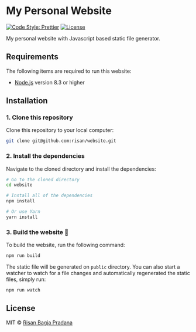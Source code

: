 # My Personal Website

[![Code Style: Prettier](https://img.shields.io/badge/code_style-prettier-ff69b4.svg)](https://github.com/risan/website)
[![License](https://img.shields.io/github/license/risan/website.svg)](https://github.com/risan/website/blob/master/LICENSE.md)

My personal website with Javascript based static file generator.

## Requirements

The following items are required to run this website:

* [Node.js](https://nodejs.org) version 8.3 or higher

## Installation

### 1. Clone this repository

Clone this repository to your local computer:

```bash
git clone git@github.com:risan/website.git
```

### 2. Install the dependencies

Navigate to the cloned directory and install the dependencies:

```bash
# Go to the cloned directory
cd website

# Install all of the dependencies
npm install

# Or use Yarn
yarn install
```

### 3. Build the website 🎉

To build the website, run the following command:

```bash
npm run build
```

The static file will be generated on `public` directory. You can also start a watcher to watch for a file changes and automatically regenerated the static files, simply run:

```bash
npm run watch
```

## License

MIT © [Risan Bagja Pradana](https://risan.io)
